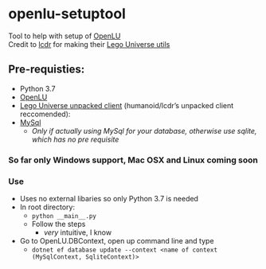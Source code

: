# openlu-setuptool
Tool to help with setup of [OpenLU](https://github.com/MashedTatoes/OpenLU)  
Credit to [lcdr](https://github.com/lcdr) for making their [Lego Universe utils](https://github.com/lcdr/utils)

## Pre-requisties:
* Python 3.7
* [OpenLU](https://github.com/MashedTatoes/OpenLU)
* [Lego Universe unpacked client](https://docs.google.com/document/d/1XmHXWuUQqzUIOcv6SVVjaNBm4bFg9lnW4Pk1pllimEg/edit) (humanoid/lcdr’s unpacked client reccomended):
* [MySql](https://dev.mysql.com/downloads/mysql/) 
     * *Only if actually using MySql for your database, otherwise use sqlite, which has no pre requisite*

### So far only Windows support, Mac OSX and Linux coming soon

### Use
* Uses no external libaries so only Python 3.7 is needed
* In root directory:
    * `python __main__.py`
    * Follow the steps 
      * *very* intuitive, I know
* Go to OpenLU.DBContext, open up command line and type
   * `dotnet ef database update --context <name of context (MySqlContext, SqliteContext)>` 
